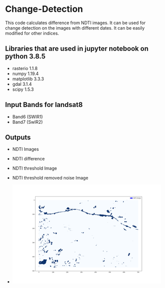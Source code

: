 # Change-Detection

This code calculates difference from NDTI images. It can be used for change detection on the images with different dates.
It can be easily modified for other indices.

## Libraries that are used in jupyter notebook on python 3.8.5

- rasterio 1.1.8
- numpy 1.19.4
- matplotlib 3.3.3
- gdal 3.1.4
- scipy 1.5.3

## Input Bands for landsat8

- Band6 (SWIR1)
- Band7 (SwIR2)

## Outputs

- NDTI Images
- NDTI difference
- NDTI threshold Image
- NDTI threshold removed noise Image


- ![Output](output/mode_threshold_square_ndtidif.png)

